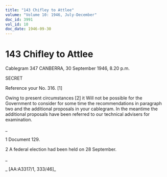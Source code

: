 ```yaml
---
title: "143 Chifley to Attlee"
volume: "Volume 10: 1946, July-December"
doc_id: 3991
vol_id: 10
doc_date: 1946-09-30
---
```


# 143 Chifley to Attlee

Cablegram 347 CANBERRA, 30 September 1946, 8.20 p.m.

SECRET

Reference your No. 316. [1]

Owing to present circumstances [2] it Will not be possible for the Government to consider for some time the recommendations in paragraph two and the additional proposals in your cablegram. In the meantime the additional proposals have been referred to our technical advisers for examination.

_

1 Document 129.

2 A federal election had been held on 28 September.

_

_ [AA:A3317/1, 333/46]_
